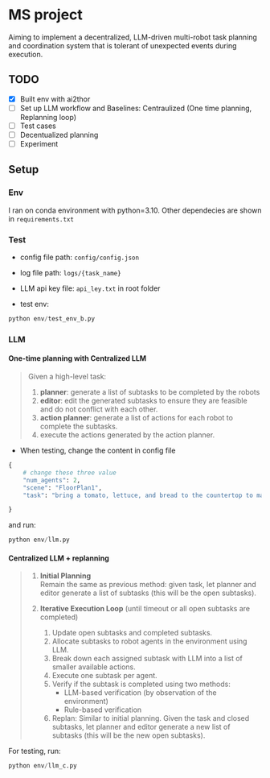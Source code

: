 # MS project
Aiming to implement a decentralized, LLM-driven multi-robot task planning and coordination system that is tolerant of unexpected events during execution.



## TODO
- [x] Built env with ai2thor    
- [ ] Set up  LLM workflow and Baselines: Centraulized (One time planning, Replanning loop)
- [ ] Test cases
- [ ] Decentualized planning
- [ ] Experiment

## Setup

### Env
I ran on conda environment with python=3.10.
Other dependecies are shown in `requirements.txt`


### Test
- config file path: `config/config.json`
- log file path: `logs/{task_name}`
- LLM api key file: `api_ley.txt` in root folder

- test env:
```python
python env/test_env_b.py
```

### LLM
#### One-time planning with Centralized LLM
>
> Given a high-level task:
> 1. **planner**: generate a list of subtasks to be completed by the robots
> 2. **editor**: edit the generated subtasks to ensure they are  feasible and do not conflict with each other.
> 3. **action planner**: generate a list of actions for each robot to complete the subtasks.
> 4. execute the actions generated by the action planner.

- When testing, change the content in config file
```python 
{   
    # change these three value
    "num_agents": 2,
    "scene": "FloorPlan1", 
    "task": "bring a tomato, lettuce, and bread to the countertop to make a sandwich",

}
```
and run:
```python
python env/llm.py
```

#### Centralized LLM + replanning
> 1. **Initial Planning**  
>    Remain the same as previous method: given task, let planner and editor generate a list of subtasks (this will be the open subtasks).
>
> 2. **Iterative Execution Loop** (until timeout or all open subtasks are completed)
>     1. Update open subtasks and completed subtasks.
>     2. Allocate subtasks to robot agents in the environment using LLM.
>     3. Break down each assigned subtask with LLM into a list of smaller available actions.
>     4. Execute one subtask per agent.
>     5. Verify if the subtask is completed using two methods:
>         - LLM-based verification (by observation of the environment)
>         - Rule-based verification
>     6. Replan: Similar to initial planning. Given the task and closed subtasks, let planner and editor generate a new list of subtasks (this will be the new open subtasks).

For testing, run:
```python
python env/llm_c.py
```